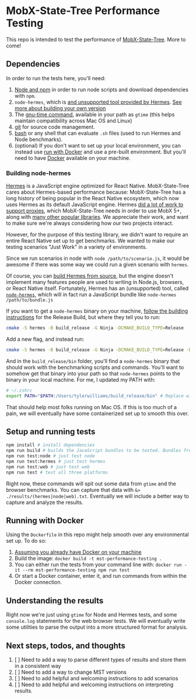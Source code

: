# MobX-State-Tree Performance Testing

This repo is intended to test the performance of [MobX-State-Tree](https://github.com/mobxjs/mobx-state-tree). More to come!

## Dependencies

In order to run the tests here, you'll need:

1. [Node and npm](https://docs.npmjs.com/downloading-and-installing-node-js-and-npm) in order to run node scripts and download dependencies with `npm`.
2. `node-hermes`, which is [and unsupported tool provided by Hermes](https://github.com/tmikov/hermes/tree/fb7a2486787a2659f194936573c9a2cd1370541b/tools/node-hermes). [See more about building your own version](#building-node-hermes)
3. The [gnu-time command](https://www.gnu.org/software/time/), available in your path as `gtime` (this helps maintain compatibility across Mac OS and Linux)
4. [git](https://git-scm.com/) for source code management.
5. [bash](https://www.gnu.org/software/bash/) or any shell that can evaluate `.sh` files (used to run Hermes and Node benchmarks).
6. (optional) If you don't want to set up your local environment, you can instead use [run with Docker](#running-with-docker) and use a pre-built environment. But you'll need to have [Docker](https://www.docker.com/) available on your machine.

### Building node-hermes

[Hermes](https://hermesengine.dev/) is a JavaScript engine optimized for React Native. MobX-State-Tree cares about Hermes-based performance because: MobX-State-Tree has a long history of being popular in the React Native ecosystem, which now uses Hermes as its default JavaScript engine. Hermes [did a lot of work to support proxies](https://reactnative.dev/blog/2021/03/12/version-0.64#hermes-with-proxy-support), which MobX-State-Tree needs in order to use MobX 5+, along with [many other popular libraries](https://github.com/facebook/hermes/issues/33). We appreciate their work, and want to make sure we're always considering how our two projects interact.

However, for the purpose of this testing library, we didn't want to require an entire React Native set up to get benchmarks. We wanted to make our testing scenarios "Just Work" in a variety of environments.

Since we run scenarios in node with `node /path/to/scenario.js`, it would be awesome if there was some way we could run a given scenario with `hermes`.

Of course, you can [build Hermes from source](https://hermesengine.dev/docs/building-and-running#building-on-linux-and-macos), but the engine doesn't implement many features people are used to writing in Node.js, browsers, or React Native itself. Fortunately, Hermes has an (unsupported) tool, called [`node-hermes`](https://github.com/tmikov/hermes/tree/fb7a2486787a2659f194936573c9a2cd1370541b/tools/node-hermes), which will in fact run a JavaScript bundle like `node-hermes /path/to/bundle.js`

If you want to get a `node-hermes` binary on your machine, [follow the building instructions](https://hermesengine.dev/docs/building-and-running#building-on-linux-and-macos) for the Release Build, but where they tell you to run:

```sh
cmake -S hermes -B build_release -G Ninja -DCMAKE_BUILD_TYPE=Release
```

Add a new flag, and instead run:

```sh
cmake -S hermes -B build_release -G Ninja -DCMAKE_BUILD_TYPE=Release -DHERMES_BUILD_NODE_HERMES=ON
```

And in the `build_release/bin` folder, you'll find a `node-hermes` binary that should work with the benchmarking scripts and commands. You'll want to somehow get that binary into your path so that `node-hermes` points to the binary in your local machine. For me, I updated my PATH with:

```sh
# ~/.zshrc
export PATH="$PATH:/Users/tylerwilliams/build_release/bin" # Replace with the path to your local build here
```

That should help most folks running on Mac OS. If this is too much of a pain, we will eventually have some containerized set up to smooth this over.

## Setup and running tests

```sh
npm install # install dependencies
npm run build # builds the JavaScript bundles to be tested. Bundles from ./scenarios -> build/(node | web)
npm run test:node # just test node
npm run test:hermes # just test hermes
npm run test:web # just test web
npm run test # test all three platforms
```

Right now, these commands will spit out some data from `gtime` and the browser benchmarks. You can capture that data with `&> ./results/(hermes|node|web).txt`. Eventually we will include a better way to capture and analyze the results.

## Running with Docker

Using the `Dockerfile` in this repo might help smooth over any environmental set up. To do so:

1. [Assuming you already have Docker on your machine]()
2. Build the image: `docker build -t mst-performance-testing .`
3. You can either run the tests from your command line with: `docker run -it --rm mst-performance-testing npm run test`
4. Or start a Docker container, enter it, and run commands from within the Docker connection.

## Understanding the results

Right now we're just using `gtime` for Node and Hermes tests, and some `console.log` statements for the web browser tests. We will eventually write some utilities to parse the output into a more structured format for analysis.

## Next steps, todos, and thoughts

1. [ ] Need to add a way to parse different types of results and store them in a consistent way
1. [ ] Need to add a way to change MST versions
1. [ ] Need to add helpful and welcoming instructions to add scenarios
1. [ ] Need to add helpful and welcoming instructions on interpreting results.
